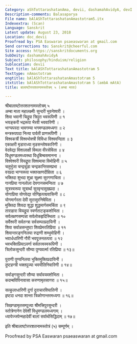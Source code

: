 ```yaml
---
Category: aShTottarashatanAma, devii, dashamahAvidyA, devI
Description-comments: Balasaparya
File name: bAlAShTottarashatanAmastotram5.itx
Indexextra: (Scan)
Language: Sanskrit
Latest update: August 23, 2018
Location: doc_devii
Proofread by: PSA Easwaran psaeaswaran at gmail.com
Send corrections to: Sanskrit@cheerful.com
Site access: https://sanskritdocuments.org
SubDeity: dashamahAvidyA
Subject: philosophy/hinduism/religion
Sublocation: devii
Text title: bAlAShTottarashatanAmastotram 5
Texttype: nAmastotram
engtitle: bAlAShTottarashatanAmastotram 5
itxtitle: bAlAShTottarashatanAmastotram 5 (ambA mAtA)
title: बालाष्टोत्तरशतनामस्तोत्रम् ५ (अम्बा माता)

---
```

  
 श्रीबालाष्टोत्तरशतनामस्तोत्रम् ५   
अम्बा माता महालक्ष्मीः सुन्दरी भुवनेश्वरी ।  
शिवा भवानी चिद्रूपा त्रिपुरा भवरूपिणी ॥ १  
भयङ्करी भद्ररूपा भैरवी भववारिणी ।  
भाग्यपरदा भावगम्या भगमण्डलमध्यगा ॥ २  
मन्त्ररूपपदा नित्या पार्वती प्राणरूपिणी ।  
विश्वकर्त्री विश्वभोक्त्री विविधा विश्ववन्दिता ॥ ३  
एकाक्षरी मृडाराध्या मृडसन्तोषकारिणी ।  
वेदवेद्या विशालाक्षी विमला वीरसेविता ॥ ४  
विधुमण्डलमध्यस्था विधुबिम्बसमानना ।  
विश्वेश्वरी वियद्रूपा विश्वमाया विमोहिनी ॥ ५  
चतुर्भुजा चन्द्रचूडा चन्द्रकान्तिसमप्रभा ।  
वरप्रदा भाग्यरूपा भक्तरक्षणदीक्षिता ॥ ६  
भक्तिदा शुभदा शुभ्रा सूक्ष्मा सुरगणाचिता ।  
गानप्रिया गानलोला देवगानसमन्विता ॥ ७  
सूत्रस्वरूपा सूत्रार्था सुरवृन्दसुखप्रदा ।  
योगाप्रिया योगवेद्या योगिहृत्पद्मवासिनी ॥ ८  
योगमार्गरता देवी सुरासुरनिषेविता ।  
मुक्तिदा शिवदा शुद्धा शुद्धमार्गसमर्चिता ॥ ९  
ताराहारा वियद्रूपा स्वर्णताटङ्कशोभिता ।  
सर्वलक्षणसम्पन्ना सर्वलोकहृदिस्थिता ॥ १०  
सर्वेश्वरी सर्वतन्त्रा सर्वसम्पत्प्रदायिनी ।  
शिवा सर्वान्नसन्तुष्टा शिवप्रेमरतिप्रिया ॥ ११  
शिवान्तरङ्गनिलया रुद्राणी शम्भुमोहिनी ।  
भवार्धधारिणी गौरी भवपूजनतत्परा ॥ १२  
भवभक्तिप्रियाऽपर्णा सर्वतत्त्वस्वरूपिणी ।  
त्रिलोकसुन्दरी सौम्या पुण्यवर्त्मा रतिप्रिया ॥ १३॥  
  
पुराणी पुण्यनिलया भुक्तिमुक्तिप्रदायिनी ।  
दुष्टहन्त्री भक्तपूज्या भवभीतिनिवारिणी ॥ १४॥  
  
सर्वाङ्गसुन्दरी सौम्या सर्वावयवशोभिता ।  
कदम्बविपिनावासा करुणामृतसागरा ॥ १५॥  
  
सत्कुलाधारिणी दुर्गा दुराचारविघातिनी ।  
इष्टदा धनदा शान्ता त्रिकोणान्तरमध्यगा ॥ १६॥  
  
त्रिखण्डामृतसम्पूज्या श्रीमत्त्रिपुरसुन्दरी ।  
स्तोत्रेणानेन देवेशीं विधुमण्डलमध्यगाम् ।  
ध्यायेज्जपेन्महादेवीं बालां सर्वार्थसिद्धिदाम् ॥ १७॥  
  
इति श्रीबालाष्टोत्तरशतनामस्तोत्रं (५) सम्पूर्णम् ।  
  
  
Proofread by PSA Easwaran psaeaswaran at gmail.com  
  
